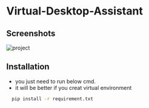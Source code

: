 # Virtual-Desktop-Assistant


## Screenshots


![project](https://.jpg)

## Installation

- you just need to run below cmd.
- it will be better if you creat virtual environment


```bash
  pip install -r requirement.txt
```
    
